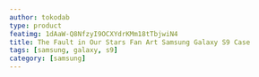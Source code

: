 ```yaml
---
author: tokodab
type: product
featimg: 1dAaW-Q8NfzyI9OCXYdrKMm18tTbjwiN4
title: The Fault in Our Stars Fan Art Samsung Galaxy S9 Case
tags: [samsung, galaxy, s9]
category: [samsung]
---
```

